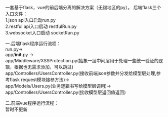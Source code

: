 
一套基于flask，vue的前后端分离的解决方案（无锡地区的py）。
后端flask三个入口文件：<br /> 
  1.json api入口启动run.py<br /> 
  2.restful api入口启动 restfulRun.py<br /> 
  3.websocket入口启动 socketRun.py<br /> 

一.后端flask程序运行流程：<br />
  run.py-><br />
  app/__init__.py -><br />
  app/Middleware/XSSProtection.py(抽象一层中间层用于处理一些统一验证的逻辑，根据也无需求添加，可以跳过)<br />
  app/Controllers/UsersController.py(接收前端json参数并分发给模型层处理,参考flask request模块接参方法)-><br />
  app/Models/Users.py(业务逻辑书写给模型层调用)-><br />
  app/Controllers/UsersController.py(接收模型层返回值返回)<br />

二.前端vue程序运行流程：<br/>
   暂时不更新